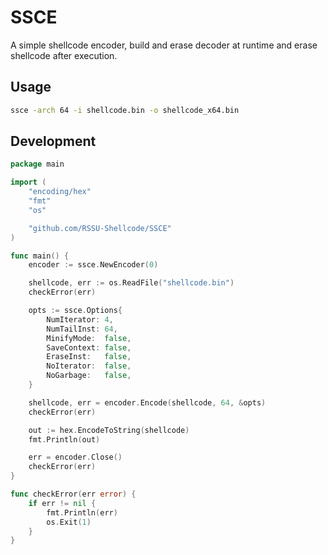 # SSCE
A simple shellcode encoder, build and erase decoder at runtime and erase shellcode after execution.

## Usage
```bash
ssce -arch 64 -i shellcode.bin -o shellcode_x64.bin
```

## Development
```go
package main

import (
    "encoding/hex"
    "fmt"
    "os"

    "github.com/RSSU-Shellcode/SSCE"
)

func main() {
    encoder := ssce.NewEncoder(0)

    shellcode, err := os.ReadFile("shellcode.bin")
    checkError(err)

    opts := ssce.Options{
        NumIterator: 4,
        NumTailInst: 64,
        MinifyMode:  false,
        SaveContext: false,
        EraseInst:   false,
        NoIterator:  false,
        NoGarbage:   false,
    }

    shellcode, err = encoder.Encode(shellcode, 64, &opts)
    checkError(err)

    out := hex.EncodeToString(shellcode)
    fmt.Println(out)

    err = encoder.Close()
    checkError(err)
}

func checkError(err error) {
    if err != nil {
        fmt.Println(err)
        os.Exit(1)
    }
}
```
